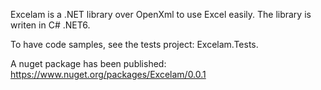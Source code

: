Excelam is a .NET library over OpenXml to use Excel easily.
The library is writen in C# .NET6.

To have code samples, see the tests project: Excelam.Tests.

A nuget package has been published:
https://www.nuget.org/packages/Excelam/0.0.1
